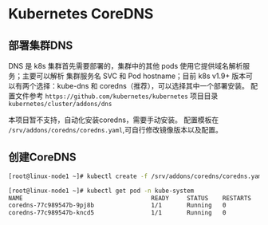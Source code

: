 # Kubernetes CoreDNS

## 部署集群DNS

DNS 是 k8s 集群首先需要部署的，集群中的其他 pods 使用它提供域名解析服务；主要可以解析 集群服务名 SVC 和 Pod hostname；目前 k8s v1.9+ 版本可以有两个选择：kube-dns 和 coredns（推荐），可以选择其中一个部署安装。
配置文件参考 `https://github.com/kubernetes/kubernetes` 项目目录 `kubernetes/cluster/addons/dns`

本项目暂不支持，自动化安装coredns，需要手动安装。 配置模板在 `/srv/addons/coredns/coredns.yaml`,可自行修改镜像版本以及配置。

## 创建CoreDNS
```bash
[root@linux-node1 ~]# kubectl create -f /srv/addons/coredns/coredns.yaml

[root@linux-node1 ~]# kubectl get pod -n kube-system
NAME                                    READY     STATUS    RESTARTS   AGE
coredns-77c989547b-9pj8b                1/1       Running   0          6m
coredns-77c989547b-kncd5                1/1       Running   0          6m
```
